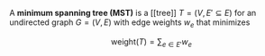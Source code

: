 A **minimum spanning tree (MST)** is a [[tree]] $T = (V, E' \subseteq E)$ for an undirected graph $G = (V, E)$ with edge weights $w_e$ that minimizes

$$
\mathsf{weight}(T) = \sum_{e \in E'} w_e
$$

